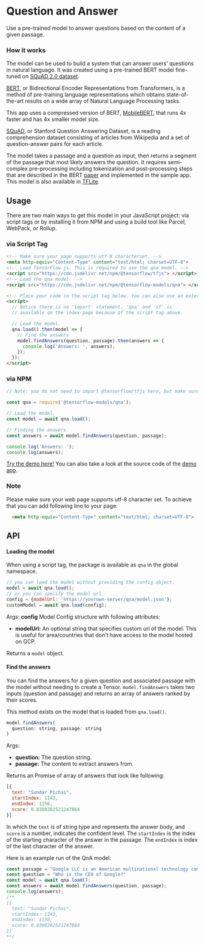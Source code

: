 # Question and Answer

Use a pre-trained model to answer questions based on the content of a given passage.

### How it works
The model can be used to build a system that can answer users’ questions in natural language. It was created using a pre-trained BERT model fine-tuned on [SQuAD 2.0 dataset](https://rajpurkar.github.io/SQuAD-explorer/).

[BERT](https://github.com/google-research/bert), or Bidirectional Encoder Representations from Transformers, is a method of pre-training language representations which obtains state-of-the-art results on a wide array of Natural Language Processing tasks.

This app uses a compressed version of BERT, [MobileBERT](https://openreview.net/forum?id=SJxjVaNKwB), that runs 4x faster and has 4x smaller model size.

[SQuAD](https://rajpurkar.github.io/SQuAD-explorer/), or Stanford Question Answering Dataset, is a reading comprehension dataset consisting of articles from Wikipedia and a set of question-answer pairs for each article.

The model takes a passage and a question as input, then returns a segment of the passage that most likely answers the question. It requires semi-complex pre-processing including tokenization and post-processing steps that are described in the BERT [paper](https://arxiv.org/abs/1810.04805) and implemented in the sample app. This model is also available in [TFLite](https://www.tensorflow.org/lite/models/bert_qa/overview).

## Usage

There are two main ways to get this model in your JavaScript project: via script tags or by installing it from NPM and using a build tool like Parcel, WebPack, or Rollup.

### via Script Tag

```html
<!-- Make sure your page supports utf-8 characterset. -->
<meta http-equiv="Content-Type" content="text/html; charset=UTF-8">
<!-- Load TensorFlow.js. This is required to use the qna model. -->
<script src="https://cdn.jsdelivr.net/npm/@tensorflow/tfjs"> </script>
<!-- Load the qna model. -->
<script src="https://cdn.jsdelivr.net/npm/@tensorflow-models/qna"> </script>

<!-- Place your code in the script tag below. You can also use an external .js file -->
<script>
  // Notice there is no 'import' statement. 'qna' and 'tf' is
  // available on the index-page because of the script tag above.

  // Load the model.
  qna.load().then(model => {
    // Find the answers
    model.findAnswers(question, passage).then(answers => {
      console.log('Answers: ', answers);
    });
  });
</script>
```

### via NPM

```js
// Note: you do not need to import @tensorflow/tfjs here, but make sure you have installed the peer dependencies for tfjs-core and tfjs-converter.

const qna = require('@tensorflow-models/qna');

// Load the model.
const model = await qna.load();

// Finding the answers
const answers = await model.findAnswers(question, passage);

console.log('Answers: ');
console.log(answers);
```

[Try the demo here!](https://storage.googleapis.com/tfjs-models/demos/mobilebert-qna/index.html)
You can also take a look at the source code of the [demo app](./demo).

### Note
Please make sure your web page supports utf-8 character set. To achieve that you can add following line to your page:

```html
  <meta http-equiv="Content-Type" content="text/html; charset=UTF-8">
```

## API

#### Loading the model
When using a script tag, the package is available as `qna` in the global namespace.

```js
// you can load the model without providing the config object.
model = await qna.load();
// or you can specify the model url.
config = {modelUrl: 'https://yourown-server/qna/model.json'};
customModel = await qna.load(config);
```

Args:
**config** Model Config structure with following attributes:
 - **modelUrl:** An optional string that specifies custom url of the model. This is useful for area/countries that don't have access to the model hosted on GCP.

Returns a `model` object.

#### Find the answers

You can find the answers for a given question and associated passage with the model without needing to create a Tensor.
`model.findAnswers` takes two inputs (question and passage) and returns an array of answers ranked by their scores.

This method exists on the model that is loaded from `qna.load()`.

```js
model.findAnswers(
  question: string, passage: string
)
```

Args:

- **question:** The question string.
- **passage:** The content to extract answers from.

Returns an Promise of array of answers that look like following:

```js
[{
  text: "Sundar Pichai",
  startIndex: 1143,
  endIndex: 1156,
  score: 0.8380282521247864
}]
```

In which the ```text``` is of string type and represents the answer body, and ```score``` is a number, indicates the confident level. The ```startIndex``` is the index of the starting character of the answer in the passage. The ```endIndex``` is index of the last character of the answer.

Here is an example run of the QnA model:
```js
const passage = "Google LLC is an American multinational technology company that specializes in Internet-related services and products, which include online advertising technologies, search engine, cloud computing, software, and hardware. It is considered one of the Big Four technology companies, alongside Amazon, Apple, and Facebook. Google was founded in September 1998 by Larry Page and Sergey Brin while they were Ph.D. students at Stanford University in California. Together they own about 14 percent of its shares and control 56 percent of the stockholder voting power through supervoting stock. They incorporated Google as a California privately held company on September 4, 1998, in California. Google was then reincorporated in Delaware on October 22, 2002. An initial public offering (IPO) took place on August 19, 2004, and Google moved to its headquarters in Mountain View, California, nicknamed the Googleplex. In August 2015, Google announced plans to reorganize its various interests as a conglomerate called Alphabet Inc. Google is Alphabet's leading subsidiary and will continue to be the umbrella company for Alphabet's Internet interests. Sundar Pichai was appointed CEO of Google, replacing Larry Page who became the CEO of Alphabet."
const question = "Who is the CEO of Google?"
const model = await qna.load();
const answers = await model.findAnswers(question, passage);
console.log(answers);
/**
[{
  text: "Sundar Pichai",
  startIndex: 1143,
  endIndex: 1156,
  score: 0.8380282521247864
}]
**/
```
